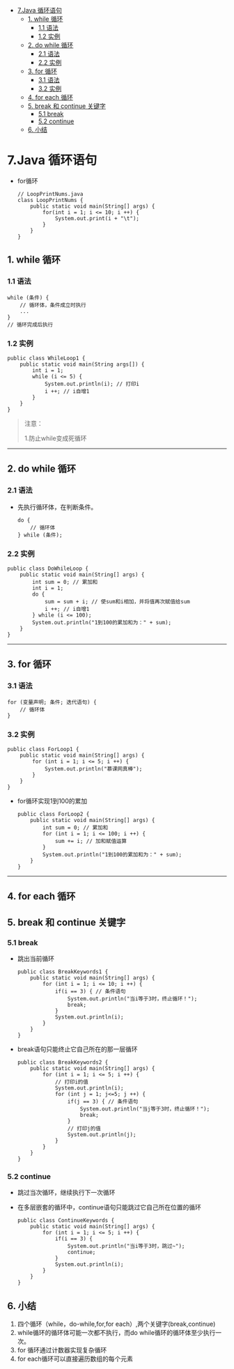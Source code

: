 * [7.Java 循环语句](#7java-循环语句)
  * [1. while 循环](#1-while-循环)
     * [1.1 语法](#11-语法)
     * [1.2 实例](#12-实例)
  * [2. do while 循环](#2-do-while-循环)
     * [2.1 语法](#21-语法)
     * [2.2 实例](#22-实例)
  * [3. for 循环](#3-for-循环)
     * [3.1 语法](#31-语法)
     * [3.2 实例](#32-实例)
  * [4. for each 循环](#4-for-each-循环)
  * [5. break 和 continue 关键字](#5-break-和-continue-关键字)
     * [5.1 break](#51-break)
     * [5.2 continue](#52-continue)
  * [6. 小结](#6-小结)
# 7.Java 循环语句
  + for循环
  

        // LoopPrintNums.java
        class LoopPrintNums {
            public static void main(String[] args) {
                for(int i = 1; i <= 10; i ++) {
                    System.out.print(i + "\t");
                }
            }
        }
    
## 1. while 循环
### 1.1 语法

    while (条件) {
        // 循环体，条件成立时执行
        ...
    }
    // 循环完成后执行
    
### 1.2 实例

    public class WhileLoop1 {
        public static void main(String args[]) {
            int i = 1;
            while (i <= 5) {
                System.out.println(i); // 打印i
                i ++; // i自增1
            }
        }
    }
    
    
> 注意：
>
> 1.防止while变成死循环

---
## 2. do while 循环
### 2.1 语法
  + 先执行循环体，在判断条件。


        do {
            // 循环体
        } while (条件);
    
### 2.2 实例

    public class DoWhileLoop {
        public static void main(String[] args) {
            int sum = 0; // 累加和
            int i = 1;
            do {
                sum = sum + i; // 使sum和i相加，并将值再次赋值给sum
                i ++; // i自增1
            } while (i <= 100);
            System.out.println("1到100的累加和为：" + sum);
        }
    }
    


---
## 3. for 循环
### 3.1 语法
    for (变量声明; 条件; 迭代语句) {
        // 循环体
    }
    
### 3.2 实例
    public class ForLoop1 {
        public static void main(String[] args) {
            for (int i = 1; i <= 5; i ++) {
                System.out.println("慕课网真棒");
            }
        }
    }
    
 +  for循环实现1到100的累加
 
 
        public class ForLoop2 {
            public static void main(String[] args) {
                int sum = 0; // 累加和
                for (int i = 1; i <= 100; i ++) {
                    sum += i; // 加和赋值运算
                }
                System.out.println("1到100的累加和为：" + sum);
            }
        }
 
 
    


  ---
## 4. for each 循环

## 5. break 和 continue 关键字
### 5.1 break
  + 跳出当前循环
  
  
        public class BreakKeywords1 {
            public static void main(String[] args) {
                for (int i = 1; i <= 10; i ++) {
                    if(i == 3) { // 条件语句
                        System.out.println("当i等于3时，终止循环！");
                        break;
                    }
                    System.out.println(i);
                }
            }
        } 
    
  + break语句只能终止它自己所在的那一层循环


        public class BreakKeywords2 {
            public static void main(String[] args) {
                for (int i = 1; i <= 5; i ++) {
                    // 打印i的值
                    System.out.println(i);
                    for (int j = 1; j<=5; j ++) {
                        if(j == 3) { // 条件语句
                            System.out.println("当j等于3时，终止循环！");
                            break;
                        }
                        // 打印j的值
                        System.out.println(j);
                    }
                }
            }
        }
    
### 5.2 continue
  + 跳过当次循环，继续执行下一次循环
  + 在多层嵌套的循环中，continue语句只能跳过它自己所在位置的循环
  
  
        public class ContinueKeywords {
            public static void main(String[] args) {
                for (int i = 1; i <= 5; i ++) {
                    if(i == 3) {
                        System.out.println("当i等于3时，跳过~");
                        continue;
                    }
                    System.out.println(i);
                }
            }
        }
    
    
## 6. 小结
  1. 四个循环（while，do-while,for,for each）,两个关键字(break,continue)  
  2. while循环的循环体可能一次都不执行，而do while循环的循环体至少执行一次。
  3. for 循环通过计数器实现复杂循环
  4. for each循环可以直接遍历数组的每个元素
  